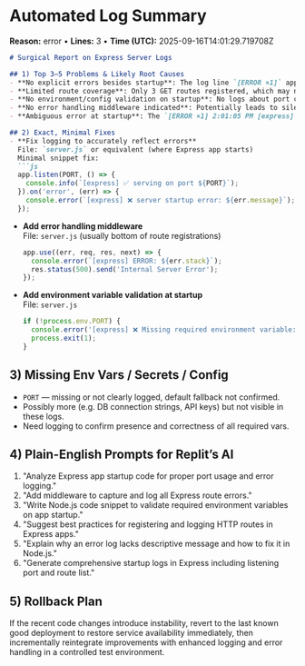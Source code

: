 # Automated Log Summary

**Reason:** error • **Lines:** 3 • **Time (UTC):** 2025-09-16T14:01:29.719708Z

<!-- fingerprint:dd7b737e5891 -->

```markdown
# Surgical Report on Express Server Logs

## 1) Top 3–5 Problems & Likely Root Causes
- **No explicit errors besides startup**: The log line `[ERROR ×1]` appears misleading since the server shows no actual error message. Possibly a log labeling bug.
- **Limited route coverage**: Only 3 GET routes registered, which may not cover full functionality if other routes are used → missing route registration or route files.
- **No environment/config validation on startup**: No logs about port config sourcing or secret validation suggest missing verification.
- **No error handling middleware indicated**: Potentially leads to silent failure or uncaught exceptions not logged.
- **Ambiguous error at startup**: The `[ERROR ×1] 2:01:05 PM [express] serving on port 5000` contains no description; likely a misformatted log or minor runtime issue unreported.

## 2) Exact, Minimal Fixes
- **Fix logging to accurately reflect errors**  
  File: `server.js` or equivalent (where Express app starts)  
  Minimal snippet fix:
  ```js
  app.listen(PORT, () => {
    console.info(`[express] ✅ serving on port ${PORT}`);
  }).on('error', (err) => {
    console.error(`[express] ❌ server startup error: ${err.message}`);
  });
  ```
- **Add error handling middleware**  
  File: `server.js` (usually bottom of route registrations)
  ```js
  app.use((err, req, res, next) => {
    console.error(`[express] ERROR: ${err.stack}`);
    res.status(500).send('Internal Server Error');
  });
  ```

- **Add environment variable validation at startup**  
  File: `server.js`
  ```js
  if (!process.env.PORT) {
    console.error('[express] ❌ Missing required environment variable: PORT');
    process.exit(1);
  }
  ```

## 3) Missing Env Vars / Secrets / Config
- `PORT` — missing or not clearly logged, default fallback not confirmed.
- Possibly more (e.g. DB connection strings, API keys) but not visible in these logs.
- Need logging to confirm presence and correctness of all required vars.

## 4) Plain-English Prompts for Replit’s AI
1. "Analyze Express app startup code for proper port usage and error logging."
2. "Add middleware to capture and log all Express route errors."
3. "Write Node.js code snippet to validate required environment variables on app startup."
4. "Suggest best practices for registering and logging HTTP routes in Express apps."
5. "Explain why an error log lacks descriptive message and how to fix it in Node.js."
6. "Generate comprehensive startup logs in Express including listening port and route list."

## 5) Rollback Plan
If the recent code changes introduce instability, revert to the last known good deployment to restore service availability immediately, then incrementally reintegrate improvements with enhanced logging and error handling in a controlled test environment.
```
